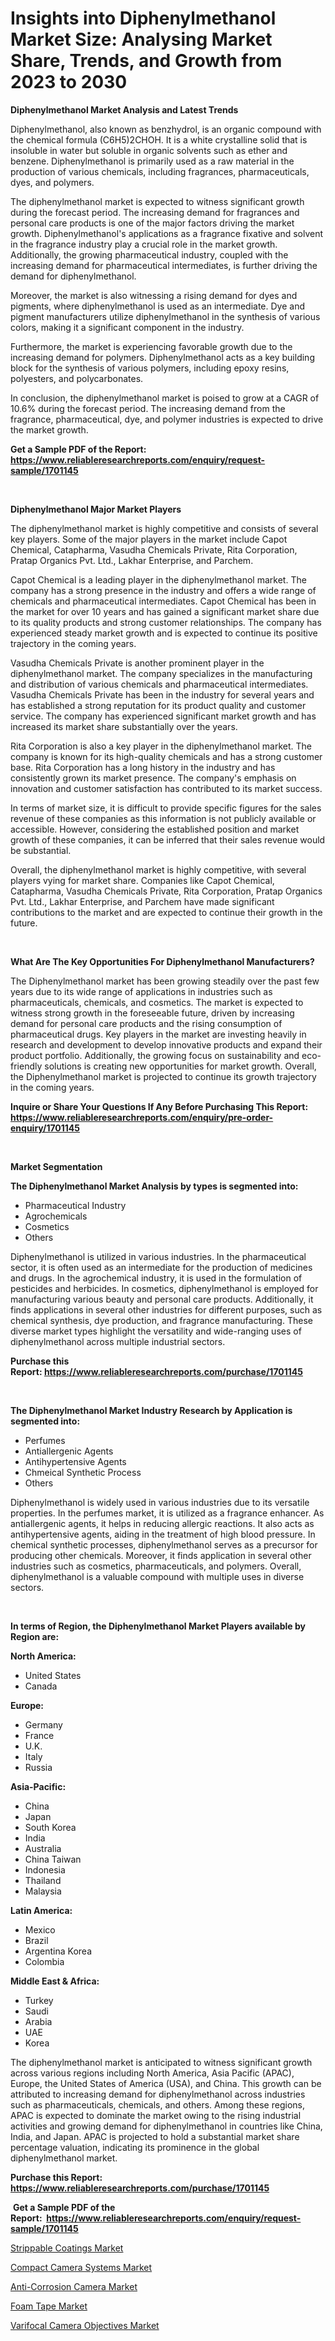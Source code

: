<p><h1>Insights into Diphenylmethanol Market Size: Analysing Market Share, Trends, and Growth from 2023 to 2030</h1></p><p><strong>Diphenylmethanol Market Analysis and Latest Trends</strong></p>
<p><p>Diphenylmethanol, also known as benzhydrol, is an organic compound with the chemical formula (C6H5)2CHOH. It is a white crystalline solid that is insoluble in water but soluble in organic solvents such as ether and benzene. Diphenylmethanol is primarily used as a raw material in the production of various chemicals, including fragrances, pharmaceuticals, dyes, and polymers.</p><p>The diphenylmethanol market is expected to witness significant growth during the forecast period. The increasing demand for fragrances and personal care products is one of the major factors driving the market growth. Diphenylmethanol's applications as a fragrance fixative and solvent in the fragrance industry play a crucial role in the market growth. Additionally, the growing pharmaceutical industry, coupled with the increasing demand for pharmaceutical intermediates, is further driving the demand for diphenylmethanol.</p><p>Moreover, the market is also witnessing a rising demand for dyes and pigments, where diphenylmethanol is used as an intermediate. Dye and pigment manufacturers utilize diphenylmethanol in the synthesis of various colors, making it a significant component in the industry.</p><p>Furthermore, the market is experiencing favorable growth due to the increasing demand for polymers. Diphenylmethanol acts as a key building block for the synthesis of various polymers, including epoxy resins, polyesters, and polycarbonates.</p><p>In conclusion, the diphenylmethanol market is poised to grow at a CAGR of 10.6% during the forecast period. The increasing demand from the fragrance, pharmaceutical, dye, and polymer industries is expected to drive the market growth.</p></p>
<p><strong>Get a Sample PDF of the Report:&nbsp; <a href="https://www.reliableresearchreports.com/enquiry/request-sample/1701145">https://www.reliableresearchreports.com/enquiry/request-sample/1701145</a></strong></p>
<p>&nbsp;</p>
<p><strong>Diphenylmethanol Major Market Players</strong></p>
<p><p>The diphenylmethanol market is highly competitive and consists of several key players. Some of the major players in the market include Capot Chemical, Catapharma, Vasudha Chemicals Private, Rita Corporation, Pratap Organics Pvt. Ltd., Lakhar Enterprise, and Parchem.</p><p>Capot Chemical is a leading player in the diphenylmethanol market. The company has a strong presence in the industry and offers a wide range of chemicals and pharmaceutical intermediates. Capot Chemical has been in the market for over 10 years and has gained a significant market share due to its quality products and strong customer relationships. The company has experienced steady market growth and is expected to continue its positive trajectory in the coming years.</p><p>Vasudha Chemicals Private is another prominent player in the diphenylmethanol market. The company specializes in the manufacturing and distribution of various chemicals and pharmaceutical intermediates. Vasudha Chemicals Private has been in the industry for several years and has established a strong reputation for its product quality and customer service. The company has experienced significant market growth and has increased its market share substantially over the years.</p><p>Rita Corporation is also a key player in the diphenylmethanol market. The company is known for its high-quality chemicals and has a strong customer base. Rita Corporation has a long history in the industry and has consistently grown its market presence. The company's emphasis on innovation and customer satisfaction has contributed to its market success.</p><p>In terms of market size, it is difficult to provide specific figures for the sales revenue of these companies as this information is not publicly available or accessible. However, considering the established position and market growth of these companies, it can be inferred that their sales revenue would be substantial.</p><p>Overall, the diphenylmethanol market is highly competitive, with several players vying for market share. Companies like Capot Chemical, Catapharma, Vasudha Chemicals Private, Rita Corporation, Pratap Organics Pvt. Ltd., Lakhar Enterprise, and Parchem have made significant contributions to the market and are expected to continue their growth in the future.</p></p>
<p>&nbsp;</p>
<p><strong>What Are The Key Opportunities For Diphenylmethanol Manufacturers?</strong></p>
<p><p>The Diphenylmethanol market has been growing steadily over the past few years due to its wide range of applications in industries such as pharmaceuticals, chemicals, and cosmetics. The market is expected to witness strong growth in the foreseeable future, driven by increasing demand for personal care products and the rising consumption of pharmaceutical drugs. Key players in the market are investing heavily in research and development to develop innovative products and expand their product portfolio. Additionally, the growing focus on sustainability and eco-friendly solutions is creating new opportunities for market growth. Overall, the Diphenylmethanol market is projected to continue its growth trajectory in the coming years.</p></p>
<p><strong>Inquire or Share Your Questions If Any Before Purchasing This Report: <a href="https://www.reliableresearchreports.com/enquiry/pre-order-enquiry/1701145">https://www.reliableresearchreports.com/enquiry/pre-order-enquiry/1701145</a></strong></p>
<p>&nbsp;</p>
<p><strong>Market Segmentation</strong></p>
<p><strong>The Diphenylmethanol Market Analysis by types is segmented into:</strong></p>
<p><ul><li>Pharmaceutical Industry</li><li>Agrochemicals</li><li>Cosmetics</li><li>Others</li></ul></p>
<p><p>Diphenylmethanol is utilized in various industries. In the pharmaceutical sector, it is often used as an intermediate for the production of medicines and drugs. In the agrochemical industry, it is used in the formulation of pesticides and herbicides. In cosmetics, diphenylmethanol is employed for manufacturing various beauty and personal care products. Additionally, it finds applications in several other industries for different purposes, such as chemical synthesis, dye production, and fragrance manufacturing. These diverse market types highlight the versatility and wide-ranging uses of diphenylmethanol across multiple industrial sectors.</p></p>
<p><strong>Purchase this Report:&nbsp;<a href="https://www.reliableresearchreports.com/purchase/1701145">https://www.reliableresearchreports.com/purchase/1701145</a></strong></p>
<p>&nbsp;</p>
<p><strong>The Diphenylmethanol Market Industry Research by Application is segmented into:</strong></p>
<p><ul><li>Perfumes</li><li>Antiallergenic Agents</li><li>Antihypertensive Agents</li><li>Chmeical Synthetic Process</li><li>Others</li></ul></p>
<p><p>Diphenylmethanol is widely used in various industries due to its versatile properties. In the perfumes market, it is utilized as a fragrance enhancer. As antiallergenic agents, it helps in reducing allergic reactions. It also acts as antihypertensive agents, aiding in the treatment of high blood pressure. In chemical synthetic processes, diphenylmethanol serves as a precursor for producing other chemicals. Moreover, it finds application in several other industries such as cosmetics, pharmaceuticals, and polymers. Overall, diphenylmethanol is a valuable compound with multiple uses in diverse sectors.</p></p>
<p>&nbsp;</p>
<p><strong>In terms of Region, the Diphenylmethanol Market Players available by Region are:</strong></p>
<p>
    <p> <strong> North America: </strong>
        <ul>
            <li>United States</li>
            <li>Canada</li>
        </ul>
        </p> 
    <p> <strong> Europe: </strong>
        <ul>
            <li>Germany</li>
            <li>France</li>
            <li>U.K.</li>
            <li>Italy</li>
            <li>Russia</li>
        </ul>
        </p> 
    <p> <strong> Asia-Pacific: </strong>
        <ul>
            <li>China</li>
            <li>Japan</li>
            <li>South Korea</li>
            <li>India</li>
            <li>Australia</li>
            <li>China Taiwan</li>
            <li>Indonesia</li>
            <li>Thailand</li>
            <li>Malaysia</li>
        </ul>
        </p> 
    <p> <strong> Latin America: </strong>
        <ul>
            <li>Mexico</li>
            <li>Brazil</li>
            <li>Argentina Korea</li>
            <li>Colombia</li>
        </ul>
        </p> 
    <p> <strong> Middle East & Africa: </strong>
        <ul>
            <li>Turkey</li>
            <li>Saudi</li>
            <li>Arabia</li>
            <li>UAE</li>
            <li>Korea</li>
        </ul>
    </p>
    </p>
<p><p>The diphenylmethanol market is anticipated to witness significant growth across various regions including North America, Asia Pacific (APAC), Europe, the United States of America (USA), and China. This growth can be attributed to increasing demand for diphenylmethanol across industries such as pharmaceuticals, chemicals, and others. Among these regions, APAC is expected to dominate the market owing to the rising industrial activities and growing demand for diphenylmethanol in countries like China, India, and Japan. APAC is projected to hold a substantial market share percentage valuation, indicating its prominence in the global diphenylmethanol market.</p></p>
<p><strong>Purchase this Report: <a href="https://www.reliableresearchreports.com/purchase/1701145">https://www.reliableresearchreports.com/purchase/1701145</a></strong></p>
<p>&nbsp;<strong>Get a Sample PDF of the Report:&nbsp;&nbsp;<a href="https://www.reliableresearchreports.com/enquiry/request-sample/1701145">https://www.reliableresearchreports.com/enquiry/request-sample/1701145</a></strong></p>
<p><strong></strong></p>
<p><p><a href="https://www.linkedin.com/pulse/strippable-coatings-market-size-share-amp-trends-analysis-l27de/">Strippable Coatings Market</a></p><p><a href="https://github.com/dzharov81/Market-Research-Report-List-1/blob/main/compact-camera-systems-market.md">Compact Camera Systems Market</a></p><p><a href="https://medium.com/@austynlemke1988/anti-corrosion-camera-market-outlook-industry-overview-and-forecast-2023-to-2030-40bf4fa59389">Anti-Corrosion Camera Market</a></p><p><a href="https://www.linkedin.com/pulse/foam-tape-market-research-report-provides-thorough-industry-jn3we/">Foam Tape Market</a></p><p><a href="https://github.com/ambrozg/Market-Research-Report-List-1/blob/main/varifocal-camera-objectives-market.md">Varifocal Camera Objectives Market</a></p></p>